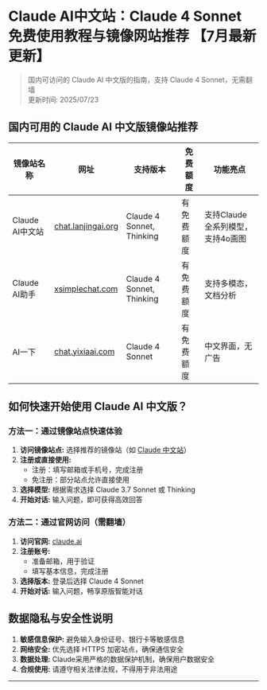 # Claude AI中文站：Claude 4 Sonnet 免费使用教程与镜像网站推荐 【7月最新更新】

> 国内可访问的 Claude AI 中文版的指南，支持 Claude 4 Sonnet，无需翻墙   
> 更新时间: 2025/07/23

## 国内可用的 Claude AI 中文版镜像站推荐

| 镜像站名称 | 网址 | 支持版本 | 免费额度 | 功能亮点 |
|------------|------|----------|-----------|-----------|
| Claude AI中文站 | [chat.lanjingai.org](https://chat.lanjingai.org) | Claude 4 Sonnet, Thinking | 有免费额度 | 支持Claude全系列模型，支持4o画图 |
| Claude AI助手 | [xsimplechat.com](https://xsimplechat.com) | Claude 4 Sonnet, Thinking | 有免费额度 | 支持多模态，文档分析 |
| AI一下 | [chat.yixiaai.com](https://chat.yixiaai.com) | Claude 4 Sonnet | 有免费额度 | 中文界面，无广告 |

## 如何快速开始使用 Claude AI 中文版？

### 方法一：通过镜像站点快速体验

1. **访问镜像站点:** 选择推荐的镜像站（如 [Claude 中文站](https://chat.lanjingai.org)）
2. **注册或直接使用:**
   - 注册：填写邮箱或手机号，完成注册
   - 免注册：部分站点允许直接使用
3. **选择模型:** 根据需求选择 Claude 3.7 Sonnet 或 Thinking
4. **开始对话:** 输入问题，即可获得高效回答

### 方法二：通过官网访问（需翻墙）

1. **访问官网:** [claude.ai](https://claude.ai)
2. **注册账号:**
   - 准备邮箱，用于验证
   - 填写基本信息，完成注册
3. **选择版本:** 登录后选择 Claude 4 Sonnet
4. **开始对话:** 输入问题，畅享原版智能对话

## 数据隐私与安全性说明

1. **敏感信息保护:** 避免输入身份证号、银行卡等敏感信息
2. **网络安全:** 优先选择 HTTPS 加密站点，确保通信安全
3. **数据处理:** Claude采用严格的数据保护机制，确保用户数据安全
4. **合规使用:** 请遵守相关法律法规，不得用于非法用途

---
